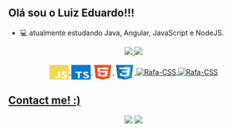 ## Olá sou o Luiz Eduardo!!!

- 💻 atualmente estudando Java, Angular, JavaScript e NodeJS.

<div align="center">
  <a href="https://github.com/Luizeduard05">
  <img height="165em" src="https://github-readme-stats.vercel.app/api?username=Luizeduard05&theme=tokyonight&hide_border=false&include_all_commits=false&count_private=false"/>
  <img height="165em" src="https://github-readme-stats.vercel.app/api/top-langs/?username=Luizeduard05&theme=tokyonight&hide_border=false&include_all_commits=false&count_private=false&layout=compact"/>
</div>

<div style="display: inline_block" align="center"><br>
  <img align="center" alt="Rafa-Js" height="30" width="40" src="https://raw.githubusercontent.com/devicons/devicon/master/icons/javascript/javascript-plain.svg">
  <img align="center" alt="Rafa-Ts" height="30" width="40" src="https://raw.githubusercontent.com/devicons/devicon/master/icons/typescript/typescript-plain.svg">
  <img align="center" alt="Rafa-HTML" height="30" width="40" src="https://raw.githubusercontent.com/devicons/devicon/master/icons/html5/html5-original.svg">
  <img align="center" alt="Rafa-CSS" height="30" width="40" src="https://raw.githubusercontent.com/devicons/devicon/master/icons/css3/css3-original.svg">
  <img align="center" alt="Rafa-CSS" height="30" width="40" src="https://cdn.jsdelivr.net/gh/devicons/devicon/icons/java/java-original.svg">
  <img align="center" alt="Rafa-CSS" height="30" width="40" src="https://img.shields.io/badge/Angular-DD0031?style=for-the-badge&logo=angular&logoColor=white">
</div>
  
  ##

 ## Contact me! :)
<div align="center"> 
  <a href = "mailto:santanaluized@gmail.com"><img src="https://img.shields.io/badge/-Gmail-%23333?style=for-the-badge&logo=gmail&logoColor=white" target="_blank"></a>
  <a href=["https://www.linkedin.com/in/luizeduardosantana/"] target="_blank"><img src="https://img.shields.io/badge/-LinkedIn-%230077B5?style=for-the-badge&logo=linkedin&logoColor=white" target="_blank"></a>  
